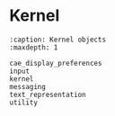 # Kernel

```{toctree}
:caption: Kernel objects
:maxdepth: 1

cae_display_preferences
input
kernel
messaging
text_representation
utility
```
